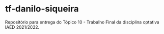 # tf-danilo-siqueira
Repositório para entrega do Tópico 10 - Trabalho Final da disciplina optativa IAED 2021/2022.
